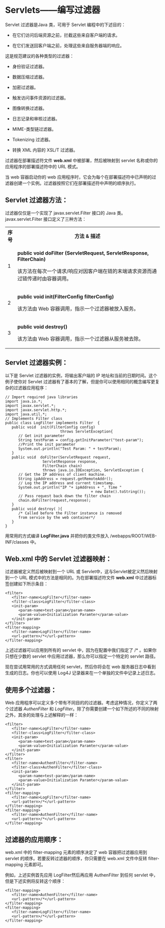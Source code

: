 # Servlets——编写过滤器

Servlet 过滤器是Java 类，可用于 Servlet 编程中的下述目的：

- 在它们访问后端资源之前，拦截这些来自客户端的请求。

- 在它们发送回客户端之前，处理这些来自服务器端的响应。

这是规范建议的各种类型的过滤器：

- 身份验证过滤器。

- 数据压缩过滤器。

- 加密过滤器。

- 触发访问事件资源的过滤器。

- 图像转换过滤器。

- 日志记录和审核过滤器。

- MIME-类型链过滤器。

- Tokenizing 过滤器。

- 转换 XML 内容的 XSL/T 过滤器。

过滤器在部署描述符文件 **web.xml** 中被部署，然后被映射到 servlet 名称或你的应用程序的部署描述符中的 URL 模式。

当 web 容器启动你的 web 应用程序时，它会为每个在部署描述符中已声明的过滤器创建一个实例。过滤器按照它们在部署描述符中声明的顺序执行。

## Servlet 过滤器方法：

过滤器仅仅是一个实现了 javax.servlet.Filter 接口的 Java 类。javax.servlet.Filter 接口定义了三种方法：

<table class="table table-bordered">
<tr><th style="width:5%">序号</th><th>方法 &amp; 描述</th></tr>
<tr><td>1</td><td><p><b>public void doFilter (ServletRequest, ServletResponse, FilterChain)</b></p>
<p>该方法在每次一个请求/响应对因客户端在链的末端请求资源而通过链传递时由容器调用。</p></td></tr>
<tr><td>2</td><td><p><b>public void init(FilterConfig filterConfig)</b></p>
<p>该方法由 Web 容器调用，指示一个过滤器被放入服务。</p></td></tr>
<tr><td>3</td><td><p><b>public void destroy()</b></p>
<p>该方法由 Web 容器调用，指示一个过滤器从服务被去除。</p></td></tr>
</table> 

## Servlet 过滤器实例：

以下是 Servlet 过滤器的实例，将输出客户端的 IP 地址和当前的日期时间。这个例子使你对 Servlet 过滤器有了基本的了解，但是你可以使用相同的概念编写更复杂的过滤器应用程序：

``` 
// Import required java libraries
import java.io.*;
import javax.servlet.*;
import javax.servlet.http.*;
import java.util.*;
// Implements Filter class
public class LogFilter implements Filter  {
   public void  init(FilterConfig config) 
                         throws ServletException{
      // Get init parameter 
      String testParam = config.getInitParameter("test-param"); 
      //Print the init parameter 
      System.out.println("Test Param: " + testParam); 
   }
   public void  doFilter(ServletRequest request, 
                 ServletResponse response,
                 FilterChain chain) 
                 throws java.io.IOException, ServletException {
      // Get the IP address of client machine.   
      String ipAddress = request.getRemoteAddr();
      // Log the IP address and current timestamp.
      System.out.println("IP "+ ipAddress + ", Time "
                                       + new Date().toString());
      // Pass request back down the filter chain
      chain.doFilter(request,response);
   }
   public void destroy( ){
      /* Called before the Filter instance is removed 
      from service by the web container*/
   }
}
```

用常用的方式编译 **LogFilter.java** 并把你的类文件放入 <Tomcat-installation-directory>/webapps/ROOT/WEB-INF/classes 中。

## Web.xml 中的 Servlet 过滤器映射：

过滤器被定义然后被映射到一个 URL 或 Servlet中，这与Servlet被定义然后映射到一个 URL 模式中的方法是相同的。为在部署描述符文件 **web.xml** 中过滤器标签创建如下所示条目：

``` 
<filter>
   <filter-name>LogFilter</filter-name>
   <filter-class>LogFilter</filter-class>
   <init-param>
	  <param-name>test-param</param-name>
	  <param-value>Initialization Paramter</param-value>
   </init-param>
</filter>
<filter-mapping>
   <filter-name>LogFilter</filter-name>
   <url-pattern>/*</url-pattern>
</filter-mapping>
```

上述过滤器可以应用到所有的 servlet 中，因为在配置中我们指定了 /* 。如果你只想在少数的 servlet 中应用过滤器，那么你可以指定一个特定的 servlet 路径。

现在尝试用常用的方式调用任何 servlet，然后你将会在 web 服务器日志中看到生成的日志。你也可以使用 Log4J 记录器来在一个单独的文件中记录上述日志。

## 使用多个过滤器：

Web 应用程序可以定义多个带有不同目的的过滤器。考虑这种情况，你定义了两个过滤器 *AuthenFilter* 和 *LogFilter*。除了你需要创建一个如下所述的不同的映射之外，其余的处理与上述解释的一样：

``` 
<filter>
   <filter-name>LogFilter</filter-name>
   <filter-class>LogFilter</filter-class>
   <init-param>
	  <param-name>test-param</param-name>
	  <param-value>Initialization Paramter</param-value>
   </init-param>
</filter>
<filter>
   <filter-name>AuthenFilter</filter-name>
   <filter-class>AuthenFilter</filter-class>
   <init-param>
	  <param-name>test-param</param-name>
	  <param-value>Initialization Paramter</param-value>
   </init-param>
</filter>
<filter-mapping>
   <filter-name>LogFilter</filter-name>
   <url-pattern>/*</url-pattern>
</filter-mapping>
<filter-mapping>
   <filter-name>AuthenFilter</filter-name>
   <url-pattern>/*</url-pattern>
</filter-mapping>
```

## 过滤器的应用顺序：

web.xml 中的 filter-mapping 元素的顺序决定了 web 容器把过滤器应用到 servlet 的顺序。若要反转过滤器的顺序，你只需要在 web.xml 文件中反转 filter-mapping 元素即可。

例如，上述实例首先应用 LogFilter然后再应用 AuthenFilter 到任何 servlet 中，但是下述实例将反转这个顺序：

``` 
<filter-mapping>
   <filter-name>AuthenFilter</filter-name>
   <url-pattern>/*</url-pattern>
</filter-mapping>
<filter-mapping>
   <filter-name>LogFilter</filter-name>
   <url-pattern>/*</url-pattern>
</filter-mapping>
```


